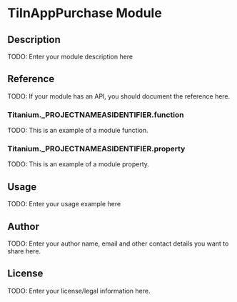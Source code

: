 # TiInAppPurchase Module

## Description

TODO: Enter your module description here

## Reference

TODO: If your module has an API, you should document
the reference here.

### Titanium.___PROJECTNAMEASIDENTIFIER__.function

TODO: This is an example of a module function.

### Titanium.___PROJECTNAMEASIDENTIFIER__.property

TODO: This is an example of a module property.

## Usage

TODO: Enter your usage example here

## Author

TODO: Enter your author name, email and other contact
details you want to share here. 

## License

TODO: Enter your license/legal information here.


